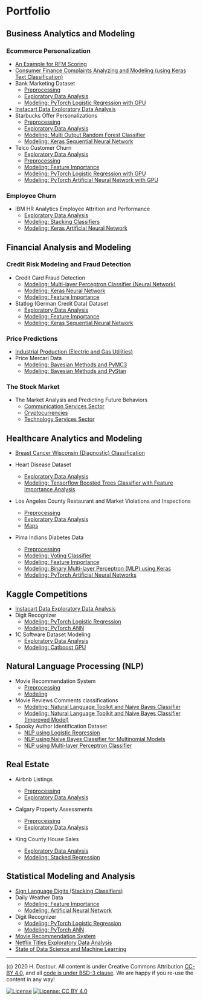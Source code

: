# Portfolio

## Business Analytics and Modeling

### Ecommerce Personalization
* [An Example for RFM Scoring](business_analytics_and_modeling/RFM_Scoring.ipynb)
* [Consumer Finance Complaints Analyzing and Modeling (using Keras Text Classification)](natural_language_processing/Consumer_Finance_Complaints_Analyzing_and_Modeling_(using_Keras_Text_Classification).ipynb)
* Bank Marketing Dataset
	* [Preprocessing](business_analytics_and_modeling/Bank_Marketing_Preprocessing.ipynb)
	* [Exploratory Data Analysis](business_analytics_and_modeling/Bank_Marketing_EDA.ipynb)
	* [Modeling: PyTorch Logistic Regression with GPU](business_analytics_and_modeling/Bank_Marketing_Modeling_using_PyTorch_Logistic_Regression.ipynb)
* [Instacart Data Exploratory Data Analysis](business_analytics_and_modeling/Instacart_exploratory_data_analysis.ipynb)
* Starbucks Offer Personalizations
	* [Preprocessing](business_analytics_and_modeling/Starbucks_Offer_Personalizations_Preprocessing.ipynb)
	* [Exploratory Data Analysis](business_analytics_and_modeling/Starbucks_Offer_Personalizations_EDA.ipynb)
	* [Modeling: Multi Output Random Forest Classifier](business_analytics_and_modeling/Starbucks_Offer_Personalizations_using_MultiOutputRFC.ipynb)
	* [Modeling: Keras Sequential Neural Network](business_analytics_and_modeling/Starbucks_Offer_Personalizations_using_Keras_ANN.ipynb)
* Telco Customer Churn
	* [Exploratory Data Analysis](business_analytics_and_modeling/Telco_Customer_Churn_EDA.ipynb)
	* [Preprocessing](business_analytics_and_modeling/Telco_Customer_Churn_Classification_Preprocessing.ipynb)
	* [Modeling: Feature Importance](business_analytics_and_modeling/Telco_Customer_Churn_Classification_using_Feature_Importance.ipynb)
	* [Modeling: PyTorch Logistic Regression with GPU](business_analytics_and_modeling/Telco_Customer_Churn_Classification_with_PyTorch_Logistic_Regression.ipynb)
	* [Modeling: PyTorch Artificial Neural Network with GPU](business_analytics_and_modeling/Telco_Customer_Churn_Classification_with_PyTorch_ANN.ipynb)

### Employee Churn
* IBM HR Analytics Employee Attrition and Performance
	* [Exploratory Data Analysis](business_analytics_and_modeling/IBM_HR_Analytics_EDA.ipynb)
	* [Modeling: Stacking Classifiers](business_analytics_and_modeling/IBM_HR_Analytics_Modeling_using_Stacking_Classifiers.ipynb)
	* [Modeling: Keras Artificial Neural Network](business_analytics_and_modeling/IBM_HR_Analytics_Modeling_using_ANN.ipynb)

## Financial Analysis and Modeling

### Credit Risk Modeling and Fraud Detection

* Credit Card Fraud Detection
    * [Modeling: Multi-layer Perceptron Classifier (Neural Network)](financial_analysis_and_modeling/Credit_Card_Fraud_Detection_using_MLP.ipynb)
    * [Modeling: Keras Neural Network](financial_analysis_and_modeling/Credit_Card_Fraud_Detection_using_ANN.ipynb)
    * [Modeling: Feature Importance](financial_analysis_and_modeling/Credit_Card_Fraud_Detection_using_Feature_Importance.ipynb)
* Statlog (German Credit Data) Dataset
    * [Exploratory Data Analysis](financial_analysis_and_modeling/Statlog_(German_Credit_Data)_Dataset_EDA.ipynb)
    * [Modeling: Feature Importance](financial_analysis_and_modeling/Statlog_(German_Credit_Data)_using_Feature_Importance.ipynb)
    * [Modeling: Keras Sequential Neural Network](financial_analysis_and_modeling/Statlog_(German_Credit_Data)_using_Keras.ipynb)

### Price Predictions
* [Industrial Production (Electric and Gas Utilities)](financial_analysis_and_modeling/Industrial_Production_(Electric_and_Gas_Utilities).ipynb)
* Price Mercari Data
    * [Modeling: Bayesian Methods and PyMC3](financial_analysis_and_modeling/Price_Mercari_Data_Modeling_using_Bayesian_Methods_and_PyMC3.ipynb)
    * [Modeling: Bayesian Methods and PyStan](financial_analysis_and_modeling/Price_Mercari_Data_Modeling_using_Bayesian_Methods_and_PyStan.ipynb)

### The Stock Market
* The Market Analysis and Predicting Future Behaviors
	* [Communication Services Sector](financial_analysis_and_modeling/The_Market_Analysis_for_Communication_Services_Sector.ipynb)
	* [Cryptocurrencies](financial_analysis_and_modeling/The_Market_Analysis_for_Cryptocurrencies.ipynb)
	* [Technology Services Sector](financial_analysis_and_modeling/The_Market_Analysis_for_Technology_Services.ipynb)

## Healthcare Analytics and Modeling

* [Breast Cancer Wisconsin (Diagnostic) Classification](healthcare_analytics_and_modeling/Breast_Cancer_Wisconsin_(Diagnostic)_Classification.ipynb)

* Heart Disease Dataset
	* [Exploratory Data Analysis](healthcare_analytics_and_modeling/Heart_Disease_Dataset_EDA.ipynb)
	* [Modeling: Tensorflow Boosted Trees Classifier with Feature Importance Analysis](healthcare_analytics_and_modeling/Heart_Disease_Dataset_TF_Boosted_Trees_with_Feat_Importance_Analysis.ipynb)

* Los Angeles County Restaurant and Market Violations and Inspections
	* [Preprocessing](healthcare_analytics_and_modeling/Los_Angeles_Inspection_Preprocessing.ipynb)
	* [Exploratory Data Analysis](healthcare_analytics_and_modeling/Los_Angeles_Inspection_exploratory_data_analysis.ipynb)
	* [Maps](healthcare_analytics_and_modeling/Los_Angeles_Inspection_Maps.ipynb)

* Pima Indians Diabetes Data
	* [Preprocessing](healthcare_analytics_and_modeling/Pima_Indians_Diabetes_Dataset_Preprocessing.ipynb)
	* [Modeling: Voting Classifier](healthcare_analytics_and_modeling/Pima_Indians_Diabetes_Dataset_Modeling_Voting_Classifier.ipynb)
	* [Modeling: Feature Importance](healthcare_analytics_and_modeling/Pima_Indians_Diabetes_Dataset_Modeling_Feature_Importance.ipynb)
	* [Modeling: Binary Multi-layer Perceptron (MLP) using Keras](healthcare_analytics_and_modeling/Pima_Indians_Diabetes_Dataset_Modeling_Keras_Binary_MLP.ipynb)
	* [Modeling: PyTorch Artificial Neural Networks](healthcare_analytics_and_modeling/Pima_Indians_Diabetes_Dataset_Modeling_PyTorch_ANN.ipynb)

## Kaggle Competitions

* [Instacart Data Exploratory Data Analysis](business_analytics_and_modeling/Instacart_EDA.ipynb)
* Digit Recognizer
	* [Modeling: PyTorch Logistic Regression](statistical_modeling_and_analysis/Digit_Recognizer_Classification_using_PyTorch_Logistic_Regression.ipynb)
	* [Modeling: PyTorch ANN](statistical_modeling_and_analysis/Digit_Recognizer_Classification_using_PyTorch_ANN.ipynb)
* 1C Software Dataset Modeling
	* [Exploratory Data Analysis](kaggle_competitions/1C_Software_Dataset_Preprocessing_EDA.ipynb)
	* [Modeling: Catboost GPU](kaggle_competitions/1C_Software_Dataset_Modeling_Catboost.ipynb)

## Natural Language Processing (NLP)

* Movie Recommendation System
	* [Preprocessing](natural_language_processing/Movie_Recommendation_system_Preprocessing.ipynb)
	* [Modeling](natural_language_processing/Movie_Recommendation_system_Modeling.ipynb)
* Movie Reviews Comments classifications
	* [Modeling: Natural Language Toolkit and Naive Bayes Classifier](natural_language_processing/Movie_Reviews_Comments_classifications_using_Modeling_using_NLTK.ipynb)
	* [Modeling: Natural Language Toolkit and Naive Bayes Classifier (Improved Model)](natural_language_processing/Movie_Reviews_Comments_classifications_using_Modeling_using_NLTK_Improved_Model.ipynb)
* Spooky Author Identification Dataset
	* [NLP using Logistic Regression](natural_language_processing/Spooky_Author_Identification_Dataset_NLP_using_LogReg.ipynb)
	* [NLP using Naive Bayes Classifier for Multinomial Models](natural_language_processing/Spooky_Author_Identification_Dataset_NLP_using_MNB.ipynb)
	* [NLP using Multi-layer Perceptron Classifier](natural_language_processing/Spooky_Author_Identification_Dataset_NLP_using_MLP.ipynb)
	
## Real Estate

* Airbnb Listings
	* [Preprocessing](real_estate/Airbnb_Listings_Preprocessing.ipynb)
	* [Exploratory Data Analysis](real_estate/Airbnb_Listings_exploratory_data_analysis.ipynb)
	
* Calgary Property Assessments
	* [Preprocessing](real_estate/Calgary_Property_Assessments_Preprocessing.ipynb)
	* [Exploratory Data Analysis](real_estate/Calgary_Property_Assessments_EDA.ipynb)
	
* King County House Sales
	* [Exploratory Data Analysis](real_estate/King_County_House_Sales_EDA.ipynb)
	* [Modeling: Stacked Regression](real_estate/King_County_House_Sales_Stacked_Modeling.ipynb)

## Statistical Modeling and Analysis

* [Sign Language Digits (Stacking Classifiers)](statistical_modeling_and_analysis/Sign_Language_Digits_Stacking_Classifiers.ipynb)
* Daily Weather Data
	* [Modeling: Feature Importance](statistical_modeling_and_analysis/Daily_Weather_Data_Analysis_and_Classification_using_Feature_Importance.ipynb)
	* [Modeling: Artificial Neural Network](statistical_modeling_and_analysis/Daily_Weather_Data_Analysis_and_Classification_using_ANN.ipynb)
* Digit Recognizer
	* [Modeling: PyTorch Logistic Regression](statistical_modeling_and_analysis/Digit_Recognizer_Classification_using_PyTorch_Logistic_Regression.ipynb)
	* [Modeling: PyTorch ANN](statistical_modeling_and_analysis/Digit_Recognizer_Classification_using_PyTorch_ANN.ipynb)
* [Movie Recommendation System](statistical_modeling_and_analysis/Movie_Recommendation_System.ipynb)
* [Netflix Titles Exploratory Data Analysis](statistical_modeling_and_analysis/Netflix_titles.ipynb)
* [State of Data Science and Machine Learning](statistical_modeling_and_analysis/State_of_Data_Science_and_Machine_Learning.ipynb)	


***
(c) 2020 H. Dastour. All content is under Creative Commons Attribution [CC-BY 4.0](https://creativecommons.org/licenses/by/4.0/legalcode.txt), and all [code is under BSD-3 clause](https://github.com/engineersCode/EngComp/blob/master/LICENSE). We are happy if you re-use the content in any way!

[![License](https://img.shields.io/badge/License-BSD%203--Clause-blue.svg)](https://opensource.org/licenses/BSD-3-Clause) [![License: CC BY 4.0](https://img.shields.io/badge/License-CC%20BY%204.0-lightgrey.svg)](https://creativecommons.org/licenses/by/4.0/)